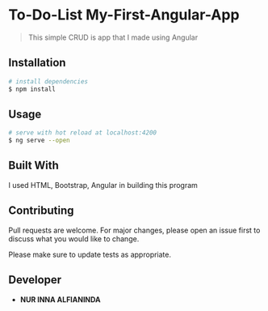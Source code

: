 # To-Do-List My-First-Angular-App

> This simple CRUD is app that I made using Angular

## Installation

```bash
# install dependencies
$ npm install
```

## Usage

```bash
# serve with hot reload at localhost:4200
$ ng serve --open
```

## Built With

I used HTML, Bootstrap, Angular in building this program

## Contributing

Pull requests are welcome. For major changes, please open an issue first to discuss what you would like to change.

Please make sure to update tests as appropriate.

## Developer

- **NUR INNA ALFIANINDA**
